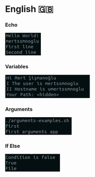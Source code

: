 # English 🇬🇧

### Echo

![Echo](./assets/en_echo.png)

### Variables

![Variables](./assets/en_variables.png)

### Arguments

![Arguments](./assets/en_arguments.png)

### If Else

![If Else](./assets/en_if-else.png)